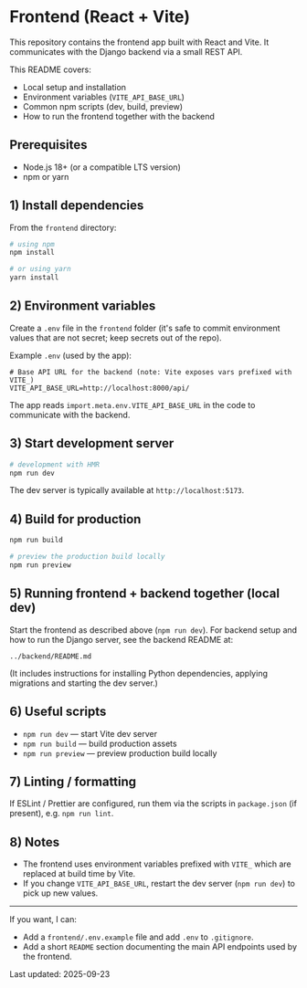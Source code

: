 # Frontend (React + Vite)

This repository contains the frontend app built with React and Vite. It communicates with the Django backend via a small REST API.

This README covers:
- Local setup and installation
- Environment variables (`VITE_API_BASE_URL`)
- Common npm scripts (dev, build, preview)
- How to run the frontend together with the backend

## Prerequisites
- Node.js 18+ (or a compatible LTS version)
- npm or yarn

## 1) Install dependencies

From the `frontend` directory:

```bash
# using npm
npm install

# or using yarn
yarn install
```

## 2) Environment variables

Create a `.env` file in the `frontend` folder (it's safe to commit environment values that are not secret; keep secrets out of the repo).

Example `.env` (used by the app):

```env
# Base API URL for the backend (note: Vite exposes vars prefixed with VITE_)
VITE_API_BASE_URL=http://localhost:8000/api/
```

The app reads `import.meta.env.VITE_API_BASE_URL` in the code to communicate with the backend.

## 3) Start development server

```bash
# development with HMR
npm run dev
```

The dev server is typically available at `http://localhost:5173`.

## 4) Build for production

```bash
npm run build

# preview the production build locally
npm run preview
```

## 5) Running frontend + backend together (local dev)

Start the frontend as described above (`npm run dev`). For backend setup and how to run the Django server, see the backend README at:

```
../backend/README.md
```
(It includes instructions for installing Python dependencies, applying migrations and starting the dev server.)

## 6) Useful scripts
- `npm run dev` — start Vite dev server
- `npm run build` — build production assets
- `npm run preview` — preview production build locally

## 7) Linting / formatting

If ESLint / Prettier are configured, run them via the scripts in `package.json` (if present), e.g. `npm run lint`.

## 8) Notes
- The frontend uses environment variables prefixed with `VITE_` which are replaced at build time by Vite.
- If you change `VITE_API_BASE_URL`, restart the dev server (`npm run dev`) to pick up new values.

---

If you want, I can:
- Add a `frontend/.env.example` file and add `.env` to `.gitignore`.
- Add a short `README` section documenting the main API endpoints used by the frontend.

Last updated: 2025-09-23

